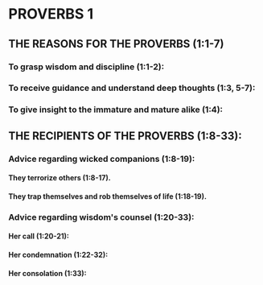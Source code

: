 ---
---
# PROVERBS 1
##  THE REASONS FOR THE PROVERBS (1:1-7) 
###  To grasp wisdom and discipline (1:1-2): 
###  To receive guidance and understand deep thoughts (1:3, 5-7): 
###  To give insight to the immature and mature alike (1:4): 
##  THE RECIPIENTS OF THE PROVERBS (1:8-33): 
###  Advice regarding wicked companions (1:8-19): 
####  They terrorize others (1:8-17). 
####  They trap themselves and rob themselves of life (1:18-19). 
###  Advice regarding wisdom\'s counsel (1:20-33): 
####  Her call (1:20-21): 
####  Her condemnation (1:22-32): 
####  Her consolation (1:33): 
